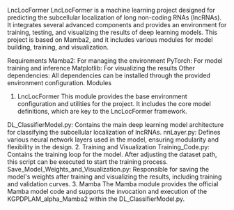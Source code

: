 LncLocFormer
LncLocFormer is a machine learning project designed for predicting the subcellular localization of long non-coding RNAs (lncRNAs). It integrates several advanced components and provides an environment for training, testing, and visualizing the results of deep learning models. This project is based on Mamba2, and it includes various modules for model building, training, and visualization.

Requirements
Mamba2: For managing the environment
PyTorch: For model training and inference
Matplotlib: For visualizing the results
Other dependencies: All dependencies can be installed through the provided environment configuration.
Modules
1. LncLocFormer
This module provides the base environment configuration and utilities for the project. It includes the core model definitions, which are key to the LncLocFormer framework.

DL_ClassifierModel.py: Contains the main deep learning model architecture for classifying the subcellular localization of lncRNAs.
nnLayer.py: Defines various neural network layers used in the model, ensuring modularity and flexibility in the design.
2. Training and Visualization
Training_Code.py: Contains the training loop for the model. After adjusting the dataset path, this script can be executed to start the training process.
Save_Model_Weights_and_Visualization.py: Responsible for saving the model's weights after training and visualizing the results, including training and validation curves.
3. Mamba
The Mamba module provides the official Mamba model code and supports the invocation and execution of the KGPDPLAM_alpha_Mamba2 within the DL_ClassifierModel.py.
